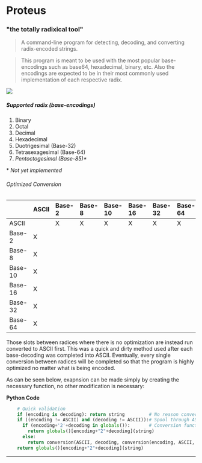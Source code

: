 # [](#header-1)Proteus


### [](#header-2)"the totally radixical tool"

> A command-line program for detecting, decoding, and converting radix-encoded strings.

> This program is meant to be used with the most popular base-encodings such as base64, hexadecimal, binary, etc. Also the encodings are expected to be in their most commonly used implementation of each respective radix.

![](https://israelsmith.github.io/proteus/proteus-binary-to-ascii-example.png)


##### [](#header-5)Supported radix (base-encodings)

1.  Binary
2.  Octal
3.  Decimal
4.  Hexadecimal
5.  Duotrigesimal (Base-32)
6.  Tetrasexagesimal (Base-64)
7.  _Pentoctogesimal (Base-85)*_

\* _Not yet implemented_

###### [](#header-6)Optimized Conversion

|          | ASCII   | Base-2  | Base-8  | Base-10 | Base-16 | Base-32 | Base-64 |
|:---------|:--------|:--------|:--------|:--------|:--------|:--------|:--------|
| ASCII    |         |    X    |    X    |    X    |   X     |    X    |    X    |
| Base-2   |    X    |         |         |         |         |         |         |
| Base-8   |    X    |         |         |         |         |         |         |
| Base-10  |    X    |         |         |         |         |         |         |
| Base-16  |    X    |         |         |         |         |         |         |
| Base-32  |    X    |         |         |         |         |         |         |
| Base-64  |    X    |         |         |         |         |         |         |

Those slots between radices where there is no optimization are instead run converted to ASCII first. This was a quick and dirty method used after each base-decoding was completed into ASCII. Eventually, every single conversion between radices will be completed so that the program is highly optimized no matter what is being encoded. 

As can be seen below, exapnsion can be made simply by creating the necessary function, no other modification is necessary: 

**Python Code**
```python
    # Quick validation
    if (encoding is decoding): return string         # No reason convert anything
    if ((encoding != ASCII) and (decoding != ASCII)):# Spool through ASCII conversion
      if (encoding+'2'+decoding in globals()):       # Conversion function exists
        return globals()[encoding+"2"+decoding](string)
      else:
        return conversion(ASCII, decoding, conversion(encoding, ASCII, string)) # recursion, ick!
    return globals()[encoding+"2"+decoding](string)
```




* * *

